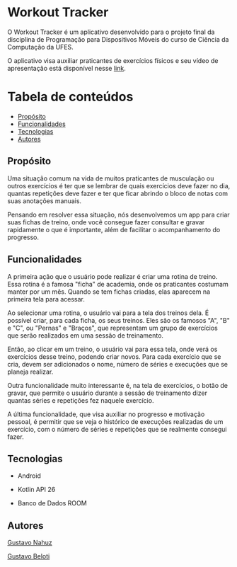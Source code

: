 # Workout Tracker

O Workout Tracker é um aplicativo desenvolvido para o projeto final da disciplina de Programação para Dispositivos Móveis do curso de Ciência da Computação da UFES.

O aplicativo visa auxiliar praticantes de exercícios físicos e seu vídeo de apresentação está disponível nesse [link](https://youtu.be/4XYqY1mkBJ8).

Tabela de conteúdos
=================
<!--ts-->
* [Propósito](#propósito)
* [Funcionalidades](#funcionalidades)
* [Tecnologias](#tecnologias)
* [Autores](#autores)
<!--te-->

## Propósito

Uma situação comum na vida de muitos praticantes de musculação ou outros exercícios é ter que se lembrar de quais exercícios deve fazer no dia, quantas repetições deve fazer e ter que ficar abrindo o bloco de notas com suas anotações manuais. 

Pensando em resolver essa situação, nós desenvolvemos um app para criar suas fichas de treino, onde você consegue fazer consultar e gravar rapidamente o que é importante, além de facilitar o acompanhamento do progresso.

## Funcionalidades

A primeira ação que o usuário pode realizar é criar uma rotina de treino. Essa rotina é a famosa "ficha" de academia, onde os praticantes costumam manter por um mês. Quando se tem fichas criadas, elas aparecem na primeira tela para acessar.

Ao selecionar uma rotina, o usuário vai para a tela dos treinos dela. É possível criar, para cada ficha, os seus treinos. Eles são os famosos "A", "B" e "C", ou "Pernas" e "Braços", que representam um grupo de exercícios que serão realizados em uma sessão de treinamento.

Então, ao clicar em um treino, o usuário vai para essa tela, onde verá os exercícios desse treino, podendo criar novos. Para cada exercício que se cria, devem ser adicionados o nome, número de séries e execuções que se planeja realizar.

Outra funcionalidade muito interessante é, na tela de exercícios, o botão de gravar, que permite o usuário durante a sessão de treinamento dizer quantas séries e repetições fez naquele exercício.

A última funcionalidade, que visa auxiliar no progresso e motivação pessoal, é permitir que se veja o histórico de execuções realizadas de um exercício, com o número de séries e repetições que se realmente consegui fazer.

## Tecnologias

- Android


- Kotlin API 26


- Banco de Dados ROOM

## Autores

[Gustavo Nahuz](https://github.com/gustavo-b-nahuz)

[Gustavo Beloti](https://github.com/gustavofim)